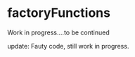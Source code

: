 # factoryFunctions
Work in progress....to be continued

update:  Fauty code, still work in progress.  

